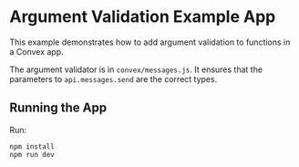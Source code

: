 # Argument Validation Example App

This example demonstrates how to add argument validation to functions in a
Convex app.

The argument validator is in `convex/messages.js`. It ensures that the
parameters to `api.messages.send` are the correct types.

## Running the App

Run:

```
npm install
npm run dev
```
